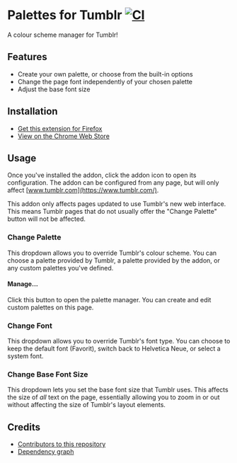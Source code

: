 # Palettes for Tumblr [![CI](https://github.com/AprilSylph/Palettes-for-Tumblr/workflows/CI/badge.svg)](https://github.com/AprilSylph/Palettes-for-Tumblr/actions?query=workflow%3ACI)
A colour scheme manager for Tumblr!

## Features
- Create your own palette, or choose from the built-in options
- Change the page font independently of your chosen palette
- Adjust the base font size

## Installation
- [Get this extension for Firefox](https://addons.mozilla.org/addon/palettes-for-tumblr/)
- [View on the Chrome Web Store](https://chrome.google.com/webstore/detail/kgllgjbdbkempofinoadnlleigmgppfm)

## Usage
Once you've installed the addon, click the addon icon to open its configuration. The addon can be configured from any page, but will only affect [www.tumblr.com](https://www.tumblr.com/).

This addon only affects pages updated to use Tumblr's new web interface. This means Tumblr pages that do not usually offer the "Change Palette" button will not be affected.

### Change Palette
This dropdown allows you to override Tumblr's colour scheme. You can choose a palette provided by Tumblr, a palette provided by the addon, or any custom palettes you've defined.

#### Manage...
Click this button to open the palette manager. You can create and edit custom palettes on this page.

### Change Font
This dropdown allows you to override Tumblr's font type. You can choose to keep the default font (Favorit), switch back to Helvetica Neue, or select a system font.

### Change Base Font Size
This dropdown lets you set the base font size that Tumblr uses. This affects the size of *all* text on the page, essentially allowing you to zoom in or out without affecting the size of Tumblr's layout elements.

## Credits
- [Contributors to this repository](https://github.com/AprilSylph/Palettes-for-Tumblr/graphs/contributors)
- [Dependency graph](https://github.com/AprilSylph/Palettes-for-Tumblr/network/dependencies)
